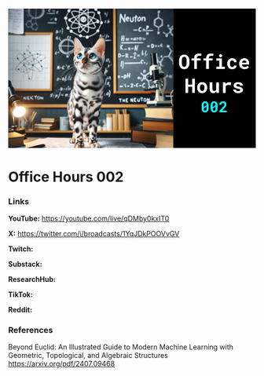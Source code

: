 ![thumbnail](thumbnail.png)

# Office Hours 002

### Links

**YouTube:** https://youtube.com/live/qDMby0kxIT0

**X:** https://twitter.com/i/broadcasts/1YqJDkPOOVvGV

**Twitch:**

**Substack:**

**ResearchHub:**

**TikTok:**

**Reddit:**

### References

Beyond Euclid: An Illustrated Guide to Modern Machine Learning with Geometric, Topological, and Algebraic Structures
https://arxiv.org/pdf/2407.09468
